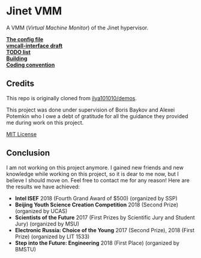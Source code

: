 # Jinet VMM

A VMM (*Virtual Machine Monitor*) of the Jinet hypervisor.

[**The config file**](doc/config.md)<br>
[**vmcall-interface draft**](doc/vmcall.md)<br>
[**TODO list**](doc/todo.md)<br>
[**Building**](doc/build.md)<br>
[**Coding convention**](doc/coding_convention.md)<br>

## Credits

This repo is originally cloned from [ilya101010/demos](https://github.com/ilya101010/demos).

This project was done under supervision of Boris Baykov and Alexei Potemkin who I owe a debt of gratitude for all the guidance they provided me during work on this project.

[MIT License](license)

## Conclusion

I am not working on this project anymore. I gained new friends and new knowledge while working on this project, so it is dear to me now, but I believe I should move on. Feel free to contact me for any reason! Here are the results we have achieved:

- **Intel ISEF** 2018 (Fourth Grand Award of $500) (organized by SSP)
- **Beijing Youth Science Creation Competition** 2018 (Second Prize) (organized by UCAS)
- **Scientists of the Future** 2017 (First Prizes by Scientific Jury and Student Jury) (organized by MSU)
- **Electronic Russia: Choice of the Young** 2017 (Second Prize), 2018 (First Prize) (organized by LIT 1533)
- **Step into the Future: Engineering** 2018 (First Place) (organized by BMSTU)
